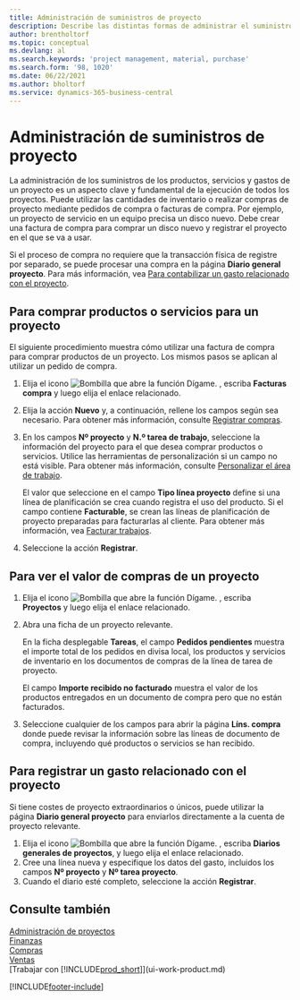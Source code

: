 ```yaml
---
title: Administración de suministros de proyecto
description: Describe las distintas formas de administrar el suministro y la compra de materiales y de servicios para proyectos.
author: brentholtorf
ms.topic: conceptual
ms.devlang: al
ms.search.keywords: 'project management, material, purchase'
ms.search.form: '98, 1020'
ms.date: 06/22/2021
ms.author: bholtorf
ms.service: dynamics-365-business-central
---
```

# <a name="manage-job-supplies"></a>Administración de suministros de proyecto
La administración de los suministros de los productos, servicios y gastos de un proyecto es un aspecto clave y fundamental de la ejecución de todos los proyectos. Puede utilizar las cantidades de inventario o realizar compras de proyecto mediante pedidos de compra o facturas de compra. Por ejemplo, un proyecto de servicio en un equipo precisa un disco nuevo. Debe crear una factura de compra para comprar un disco nuevo y registrar el proyecto en el que se va a usar.

Si el proceso de compra no requiere que la transacción física de registre por separado, se puede procesar una compra en la página **Diario general proyecto**. Para más información, vea [Para contabilizar un gasto relacionado con el proyecto](projects-how-manage-project-supplies.md#to-post-a-job-related-expense).

## <a name="to-purchase-items-or-services-for-a-job"></a>Para comprar productos o servicios para un proyecto
El siguiente procedimiento muestra cómo utilizar una factura de compra para comprar productos de un proyecto. Los mismos pasos se aplican al utilizar un pedido de compra.  

1. Elija el icono ![Bombilla que abre la función Dígame.](media/ui-search/search_small.png "Dígame qué desea hacer") , escriba **Facturas compra** y luego elija el enlace relacionado.  
2. Elija la acción **Nuevo** y, a continuación, rellene los campos según sea necesario. Para obtener más información, consulte [Registrar compras](purchasing-how-record-purchases.md).
3. En los campos **Nº proyecto** y **N.º tarea de trabajo**, seleccione la información del proyecto para el que desea comprar productos o servicios. Utilice las herramientas de personalización si un campo no está visible. Para obtener más información, consulte [Personalizar el área de trabajo](ui-personalization-user.md).

    El valor que seleccione en el campo **Tipo línea proyecto** define si una línea de planificación se crea cuando registra el uso del producto. Si el campo contiene **Facturable**, se crean las líneas de planificación de proyecto preparadas para facturarlas al cliente. Para obtener más información, vea [Facturar trabajos](projects-how-invoice-jobs.md).
4. Seleccione la acción **Registrar**.

## <a name="to-view-the-value-of-purchases-for-a-job"></a>Para ver el valor de compras de un proyecto
1. Elija el icono ![Bombilla que abre la función Dígame.](media/ui-search/search_small.png "Dígame qué desea hacer") , escriba **Proyectos** y luego elija el enlace relacionado.
2. Abra una ficha de un proyecto relevante.

    En la ficha desplegable **Tareas**, el campo **Pedidos pendientes** muestra el importe total de los pedidos en divisa local, los productos y servicios de inventario en los documentos de compras de la línea de tarea de proyecto.  

    El campo **Importe recibido no facturado** muestra el valor de los productos entregados en un documento de compra pero que no están facturados.  
3. Seleccione cualquier de los campos para abrir la página **Líns. compra** donde puede revisar la información sobre las líneas de documento de compra, incluyendo qué productos o servicios se han recibido.

## <a name="to-post-a-job-related-expense"></a>Para registrar un gasto relacionado con el proyecto
Si tiene costes de proyecto extraordinarios o únicos, puede utilizar la página **Diario general proyecto** para enviarlos directamente a la cuenta de proyecto relevante.

1. Elija el icono ![Bombilla que abre la función Dígame.](media/ui-search/search_small.png "Dígame qué desea hacer") , escriba **Diarios generales de proyectos**, y luego elija el enlace relacionado.  
2. Cree una línea nueva y especifique los datos del gasto, incluidos los campos **Nº proyecto** y **Nº tarea proyecto**.  
3. Cuando el diario esté completo, seleccione la acción **Registrar**.

## <a name="see-also"></a>Consulte también
[Administración de proyectos](projects-manage-projects.md)  
[Finanzas](finance.md)  
[Compras](purchasing-manage-purchasing.md)         
[Ventas](sales-manage-sales.md)      
[Trabajar con [!INCLUDE[prod_short](includes/prod_short.md)]](ui-work-product.md)  


[!INCLUDE[footer-include](includes/footer-banner.md)]

